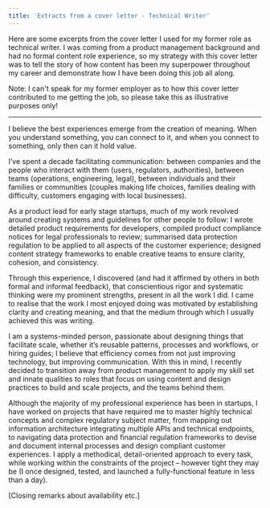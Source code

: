 ```yaml
---
title: 'Extracts from a cover letter - Technical Writer' 
---
```


Here are some excerpts from the cover letter I used for my former role as technical writer. I was coming from a product management background and had no formal content role experience, so my strategy with this cover letter was to tell the story of how content has been my superpower throughout my career and demonstrate how I have been doing this job all along. 

Note: I can't speak for my former employer as to how this cover letter contributed to me getting the job, so please take this as illustrative purposes only! 

--- 

I believe the best experiences emerge from the creation of meaning. When you understand something, you can connect to it, and when you connect to something, only then can it hold value. 

I’ve spent a decade facilitating communication: between companies and the people who interact with them (users, regulators, authorities), between teams (operations, engineering, legal), between individuals and their families or communities (couples making life choices, families dealing with difficulty, customers engaging with local businesses). 

As a product lead for early stage startups, much of my work revolved around creating systems and guidelines for other people to follow: I wrote detailed product requirements for developers, compiled product compliance notices for legal professionals to review; summarised data protection regulation to be applied to all aspects of the customer experience; designed content strategy frameworks to enable creative teams to ensure clarity, cohesion, and consistency. 

Through this experience, I discovered (and had it affirmed by others in both formal and informal feedback), that conscientious rigor and systematic thinking were my prominent strengths, present in all the work I did. I came to realise that the work I most enjoyed doing was motivated by establishing clarity and creating meaning, and that the medium through which I usually achieved this was writing. 

I am a systems-minded person, passionate about designing things that facilitate scale, whether it’s reusable patterns, processes and workflows, or hiring guides; I believe that efficiency comes from not just improving technology, but improving communication. With this in mind, I recently decided to transition away from product management to apply my skill set and innate qualities to roles that focus on using content and design practices to build and scale projects, and the teams behind them.  

Although the majority of my professional experience has been in startups, I have worked on projects that have required me to master highly technical concepts and complex regulatory subject matter, from mapping out information architecture integrating multiple APIs and technical endpoints, to navigating data protection and financial regulation frameworks to devise and document internal processes and design compliant customer experiences. I apply a methodical, detail-oriented approach to every task, while working within the constraints of the project – however tight they may be (I once designed, tested, and launched a fully-functional feature in less than a day). 

[Closing remarks about availability etc.]
